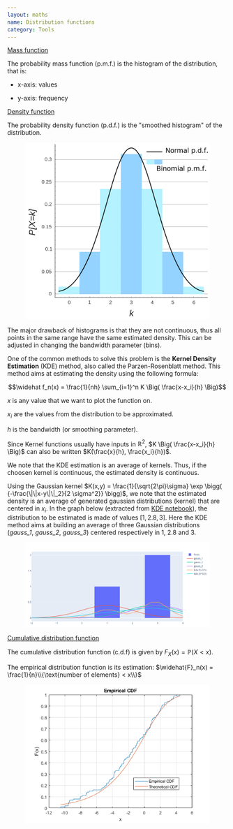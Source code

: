 ```yaml
---
layout: maths
name: Distribution functions
category: Tools
---
```


<ins>Mass function</ins>

The probability mass function (p.m.f.) is the histogram of the
distribution, that is:

- x-axis: values

- y-axis: frequency

<ins>Density function</ins>

The probability density function (p.d.f.) is the \"smoothed histogram\" of
the distribution.

<figure>
    <img src="/assets/img/mass_density_functions.png">
</figure>

The major drawback of histograms is that they are not continuous, thus all points in the same range have the same estimated density. This can be adjusted in changing the bandwidth parameter (bins).

One of the common methods to solve this problem is the **Kernel Density Estimation** (KDE) method, also called the Parzen-Rosenblatt method. This method aims at estimating the density using the following formula:

$$\widehat f_n(x) = \frac{1}{nh} \sum_{i=1}^n K \Big( \frac{x-x_i}{h} \Big)$$

$x$ is any value that we want to plot the function on.

$x_i$ are the values from the distribution to be approximated.

$h$ is the bandwidth (or smoothing parameter).

Since Kernel functions usually have inputs in $\mathbb{R}^2$, $K \Big( \frac{x-x_i}{h} \Big)$ can also be written $K(\frac{x}{h}, \frac{x_i}{h})$.

We note that the KDE estimation is an average of kernels. Thus, if the choosen kernel is continuous, the estimated density is continuous.

Using the Gaussian kernel $K(x,y) = \frac{1}{\sqrt{2\pi}\sigma} \exp \bigg( {-\frac{\|\|x-y\|\|_2}{2 \sigma^2}} \bigg)$, we note that the estimated density is an average of generated gaussian distributions (kernel) that are centered in $x_i$. In the graph below (extracted from <a class="cleanLinkSource" href="https://github.com/savoga/various_projects/blob/master/Kernel_Density_Estimation.ipynb">KDE notebook</a>), the distribution to be estimated is made of values $[1, 2.8, 3]$. Here the KDE method aims at building an average of three Gaussian distributions (*gauss\_1*, *gauss\_2*, *gauss\_3*) centered respectively in 1, 2.8 and 3.

<figure>
    <img src="/assets/img/KDE.png">
</figure>

<ins>Cumulative distribution function</ins>

The cumulative distribution function (c.d.f) is given by $F_X(x)= \mathbb{P}(X < x)$. 

The empirical distribution function is its estimation:
$\widehat{F}_n(x) = \frac{1}{n}\\{\text{number of elements} < x\\}$

<figure>
    <img src="/assets/img/CDF.png">
</figure>

